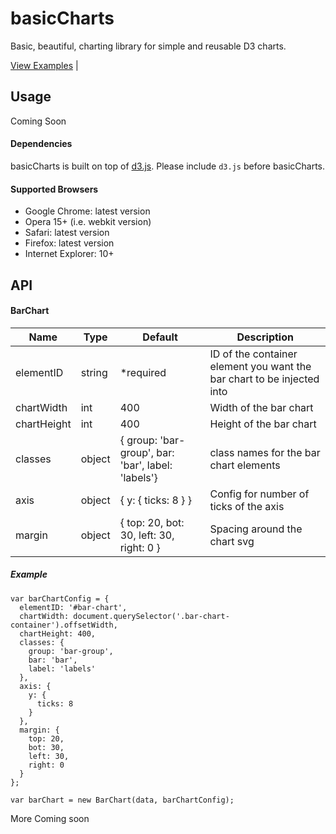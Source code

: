 basicCharts
=======

Basic, beautiful, charting library for simple and reusable D3 charts.

[View Examples](http://kyh.io/D3/dist/) | 

## Usage
Coming Soon

#### Dependencies
basicCharts is built on top of [d3.js](http://d3js.org/). Please include `d3.js` before basicCharts.

#### Supported Browsers
* Google Chrome: latest version
* Opera 15+ (i.e. webkit version)
* Safari: latest version
* Firefox: latest version
* Internet Explorer: 10+

## API
#### BarChart
|     Name      |      Type     |   Default     |  Description  |
| ------------- | ------------- | ------------- | ------------- |
| elementID     | string        | *required     | ID of the container element you want the bar chart to be injected into  |
| chartWidth    | int           | 400           | Width of the bar chart  |
| chartHeight   | int           | 400           | Height of the bar chart  |
| classes       | object        | { group: 'bar-group', bar: 'bar', label: 'labels'} | class names for the bar chart elements |
| axis          | object        | { y: { ticks: 8 } } | Config for number of ticks of the axis  |
| margin        | object        | { top: 20, bot: 30, left: 30, right: 0 } | Spacing around the chart svg  |

##### Example

    var barChartConfig = {
      elementID: '#bar-chart',
      chartWidth: document.querySelector('.bar-chart-container').offsetWidth,
      chartHeight: 400,
      classes: {
        group: 'bar-group',
        bar: 'bar',
        label: 'labels'
      },
      axis: {
        y: {
          ticks: 8
        }
      },
      margin: {
        top: 20,
        bot: 30,
        left: 30,
        right: 0
      }
    };

    var barChart = new BarChart(data, barChartConfig);

More Coming soon
